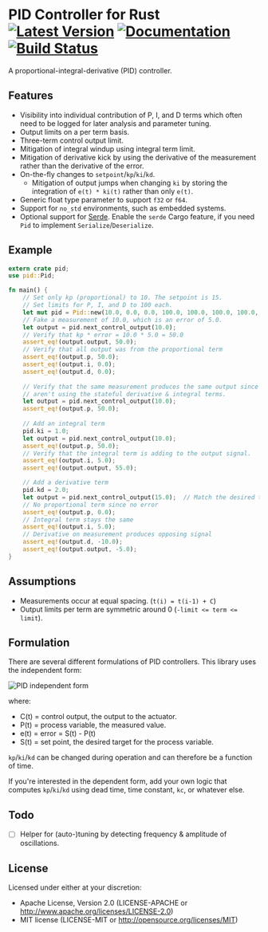 # PID Controller for Rust [![Latest Version]][crates.io] [![Documentation]][docs.rs] [![Build Status]][travis] 

[Build Status]: https://api.travis-ci.org/braincore/pid-rs.svg?branch=master
[travis]: https://travis-ci.org/braincore/pid-rs
[Latest Version]: https://img.shields.io/crates/v/pid.svg
[crates.io]: https://crates.io/crates/pid
[Documentation]: https://docs.rs/pid/badge.svg
[docs.rs]: https://docs.rs/pid

A proportional-integral-derivative (PID) controller.

## Features

* Visibility into individual contribution of P, I, and D terms which often
  need to be logged for later analysis and parameter tuning.
* Output limits on a per term basis.
* Three-term control output limit.
* Mitigation of integral windup using integral term limit.
* Mitigation of derivative kick by using the derivative of the measurement
  rather than the derivative of the error.
* On-the-fly changes to `setpoint`/`kp`/`ki`/`kd`.
  * Mitigation of output jumps when changing `ki` by storing the integration of
    `e(t) * ki(t)` rather than only `e(t)`.
* Generic float type parameter to support `f32` or `f64`.
* Support for `no_std` environments, such as embedded systems.
* Optional support for [Serde](https://crates.io/crates/serde). Enable the
  `serde` Cargo feature, if you need `Pid` to implement
  `Serialize`/`Deserialize`.

## Example

```rust
extern crate pid;
use pid::Pid;

fn main() {
    // Set only kp (proportional) to 10. The setpoint is 15.
    // Set limits for P, I, and D to 100 each.
    let mut pid = Pid::new(10.0, 0.0, 0.0, 100.0, 100.0, 100.0, 100.0, 15.0);
    // Fake a measurement of 10.0, which is an error of 5.0.
    let output = pid.next_control_output(10.0);
    // Verify that kp * error = 10.0 * 5.0 = 50.0
    assert_eq!(output.output, 50.0);
    // Verify that all output was from the proportional term
    assert_eq!(output.p, 50.0);
    assert_eq!(output.i, 0.0);
    assert_eq!(output.d, 0.0);
    
    // Verify that the same measurement produces the same output since we
    // aren't using the stateful derivative & integral terms.
    let output = pid.next_control_output(10.0);
    assert_eq!(output.p, 50.0);
    
    // Add an integral term
    pid.ki = 1.0;
    let output = pid.next_control_output(10.0);
    assert_eq!(output.p, 50.0);
    // Verify that the integral term is adding to the output signal.
    assert_eq!(output.i, 5.0);
    assert_eq!(output.output, 55.0);

    // Add a derivative term
    pid.kd = 2.0;
    let output = pid.next_control_output(15.0);  // Match the desired target
    // No proportional term since no error
    assert_eq!(output.p, 0.0);
    // Integral term stays the same
    assert_eq!(output.i, 5.0);
    // Derivative on measurement produces opposing signal
    assert_eq!(output.d, -10.0);
    assert_eq!(output.output, -5.0);
}
```

## Assumptions

* Measurements occur at equal spacing. (`t(i) = t(i-1) + C`)
* Output limits per term are symmetric around 0 (`-limit <= term <= limit`).

## Formulation

There are several different formulations of PID controllers. This library
uses the independent form:

![PID independent form](
https://latex.codecogs.com/gif.latex?C(t)&space;=&space;&space;K_p&space;\cdot&space;e(t)&space;&plus;&space;K_i&space;\cdot&space;\int{e(t)dt}&space;-&space;K_d&space;\cdot&space;\frac{dP(t)}{dt})

where:
- C(t) = control output, the output to the actuator.
- P(t) = process variable, the measured value.
- e(t) = error = S(t) - P(t)
- S(t) = set point, the desired target for the process variable.

`kp`/`ki`/`kd` can be changed during operation and can therefore be a function
of time.

If you're interested in the dependent form, add your own logic that computes
`kp`/`ki`/`kd` using dead time, time constant, `kc`, or whatever else.

## Todo

- [ ] Helper for (auto-)tuning by detecting frequency & amplitude of
      oscillations.

## License

Licensed under either at your discretion:

- Apache License, Version 2.0 (LICENSE-APACHE or http://www.apache.org/licenses/LICENSE-2.0)
- MIT license (LICENSE-MIT or http://opensource.org/licenses/MIT)
